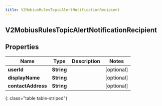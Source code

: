 ```yaml
---
title: V2MobiusRulesTopicAlertNotificationRecipient
---
```

## V2MobiusRulesTopicAlertNotificationRecipient

## Properties

|Name | Type | Description | Notes|
|------------ | ------------- | ------------- | -------------|
| **userId** | **String** |  | [optional] |
| **displayName** | **String** |  | [optional] |
| **contactAddress** | **String** |  | [optional] |
{: class="table table-striped"}


